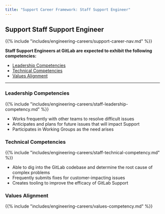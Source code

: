 ```yaml
---
title: "Support Career Framework: Staff Support Engineer"
---
```


## Support Staff Support Engineer

 {{% include "includes/engineering-careers/support-career-nav.md" %}}

**Staff Support Engineers at GitLab are expected to exhibit the following competencies:**

- [Leadership Competencies](#leadership-competencies)
- [Technical Competencies](#technical-competencies)
- [Values Alignment](#values-alignment)

---

### Leadership Competencies

{{% include "includes/engineering-careers/staff-leadership-competency.md" %}}
- Works frequently with other teams to resolve difficult issues
- Anticipates and plans for future issues that will impact Support
- Participates in Working Groups as the need arises

### Technical Competencies

{{% include "includes/engineering-careers/staff-technical-competency.md" %}}
- Able to dig into the GitLab codebase and determine the root cause of complex problems
- Frequently submits fixes for customer-impacting issues
- Creates tooling to improve the efficacy of GitLab Support

### Values Alignment

{{% include "includes/engineering-careers/values-competency.md" %}}
